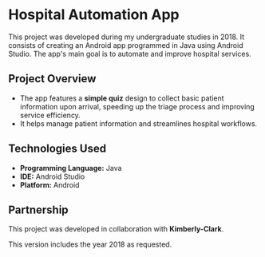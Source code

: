 # Hospital Automation App

This project was developed during my undergraduate studies in 2018. It consists of creating an Android app programmed in Java using Android Studio. The app's main goal is to automate and improve hospital services.

## Project Overview

- The app features a **simple quiz** design to collect basic patient information upon arrival, speeding up the triage process and improving service efficiency.
- It helps manage patient information and streamlines hospital workflows.

## Technologies Used

- **Programming Language:** Java
- **IDE:** Android Studio
- **Platform:** Android

## Partnership

This project was developed in collaboration with **Kimberly-Clark**.

This version includes the year 2018 as requested.
